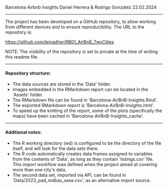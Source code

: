 Barcelona Airbnb Insights
Daniel Herrera & Rodrigo González
22.02.2024

---

The project has been developed on a GitHub repository, to allow working from different devices and to ensure reproducibility. The URL to the repository is:

https://github.com/leinadher/RB01_AirBnB_TwoCities

NOTE: The visibility of the repository is set to private at the time of writing this readme file.

---

#### Repository structure:

- The data sources are stored in the 'Data' folder.
- Images embedded in the RMarkdown report can be located in the 'Assets' folder.
- The RMarkdown file can be found in 'Barcelona-AirBnB-Insights.Rmd'.
- The exported RMarkdown report is 'Barcelona-AirBnB-Insights.html'.
- To speed up the knitting of the report, some of the plots (specifically the maps) have been cached in 'Barcelona-AirBnB-Insights_cache'.

---

#### Additional notes:

- The R working directory (wd) is configured to be the directory of the file itself, and will look for the data sets there.
- The R code automatically creates data frames assigned to variables from the contents of 'Data', as long as they contain 'listings.csv' file. This import workflow was defined when the project aimed at covering more than one city's data.
- The second data set, imported via API, can be found in 'Data/2023_pad_mdbas_sexe.csv', as an alternative import source.